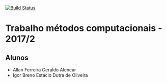 [![Build Status](https://travis-ci.org/fuzzyqu/trabalho-metodos.svg?branch=master)](https://travis-ci.org/fuzzyqu/trabalho-metodos)

# Trabalho métodos computacionais - 2017/2

## Alunos
- Allan Ferreira Geraldo Alencar
- Igor Breno Estácio Dutra de Oliveira
